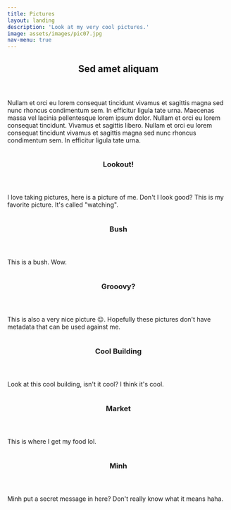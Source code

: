 ```yaml
---
title: Pictures
layout: landing
description: 'Look at my very cool pictures.'
image: assets/images/pic07.jpg
nav-menu: true
---
```


<!-- Main -->
<div id="main">

<!-- One -->
<section id="one">
	<div class="inner">
		<header class="major">
			<h2>Sed amet aliquam</h2>
		</header>
		<p>Nullam et orci eu lorem consequat tincidunt vivamus et sagittis magna sed nunc rhoncus condimentum sem. In efficitur ligula tate urna. Maecenas massa vel lacinia pellentesque lorem ipsum dolor. Nullam et orci eu lorem consequat tincidunt. Vivamus et sagittis libero. Nullam et orci eu lorem consequat tincidunt vivamus et sagittis magna sed nunc rhoncus condimentum sem. In efficitur ligula tate urna.</p>
	</div>
</section>

<!-- Two -->
<section id="two" class="spotlights">
	<section>
		<a href="" class="image">
			<img src="assets/images/kylesteg1.jpg" alt="" data-position="center center" />
		</a>
		<div class="content">
			<div class="inner">
				<header class="major">
					<h3>Lookout!</h3>
				</header>
				<p>I love taking pictures, here is a picture of me. Don't I look good? This is my favorite picture. It's called "watching".</p>
			</div>
		</div>
	</section>
	<section>
		<a href="" class="image">
			<img src="assets/images/kylesteg2.jpg" alt="" data-position="top center" />
		</a>
		<div class="content">
			<div class="inner">
				<header class="major">
					<h3>Bush</h3>
				</header>
				<p>This is a bush. Wow.</p>
			</div>
		</div>
	</section>
	<section>
		<a href="" class="image">
			<img src="assets/images/kylesteg3.jpg" alt="" data-position="25% 25%" />
		</a>
		<div class="content">
			<div class="inner">
				<header class="major">
					<h3>Grooovy?</h3>
				</header>
				<p>This is also a very nice picture 😉. Hopefully these pictures don't have metadata that can be used against me.</p>
			</div>
		</div>
	</section>
	<section>
		<a href="" class="image">
			<img src="assets/images/kylesteg4.jpg" alt="" data-position="center center" />
		</a>
		<div class="content">
			<div class="inner">
				<header class="major">
					<h3>Cool Building</h3>
				</header>
				<p>Look at this cool building, isn't it cool? I think it's cool.</p>
			</div>
		</div>
	</section>
	<section>
		<a href="" class="image">
			<img src="assets/images/kylesteg5.jpg" alt="" data-position="top center" />
		</a>
		<div class="content">
			<div class="inner">
				<header class="major">
					<h3>Market</h3>
				</header>
				<p>This is where I get my food lol.</p>
			</div>
		</div>
	</section>
	<section>
		<a href="" class="image">
			<img src="assets/images/kylesteg6-encoded.png" alt="" data-position="25% 25%" />
		</a>
		<div class="content">
			<div class="inner">
				<header class="major">
					<h3>Minh</h3>
				</header>
				<p>Minh put a secret message in here? Don't really know what it means haha.</p>
			</div>
		</div>
	</section>
</section>

</div>

